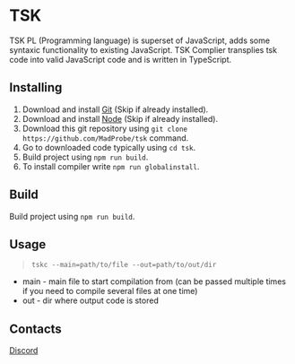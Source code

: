 # TSK

TSK PL (Programming language) is superset of JavaScript, adds some syntaxic functionality to existing JavaScript.
TSK Complier transplies tsk code into valid JavaScript code and is written in TypeScript.

## Installing
1. Download and install [Git](https://git-scm.com/downloads) (Skip if already installed).
2. Download and install [Node](https://nodejs.org/downloads) (Skip if already installed).
3. Download this git repository using `git clone https://github.com/MadProbe/tsk` command.
4. Go to downloaded code typically using `cd tsk`.
5. Build project using `npm run build`.
6. To install compiler write `npm run globalinstall`.

## Build
Build project using `npm run build`.

## Usage
> `tskc --main=path/to/file --out=path/to/out/dir`
* main - main file to start compilation from (can be passed multiple times if you need to compile several files at one time)
* out - dir where output code is stored

## Contacts
[Discord](https://discord.gg/5dPuBvZjjx)
